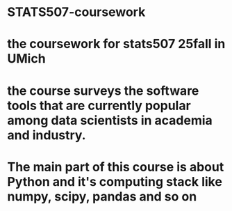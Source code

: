 # STATS507-coursework
# the coursework for stats507 25fall in UMich
# the course surveys the software tools that are currently popular among data scientists in academia and industry.
# The main part of this course is about Python and it's computing stack like numpy, scipy, pandas and so on  
